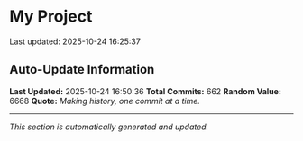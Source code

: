 # My Project


Last updated: 2025-10-24 16:25:37





























































































































































































































































































































































































































































































































































































































































































































































































































































































































































































































































































## Auto-Update Information

**Last Updated:** 2025-10-24 16:50:36
**Total Commits:** 662
**Random Value:** 6668
**Quote:** _Making history, one commit at a time._

---
_This section is automatically generated and updated._